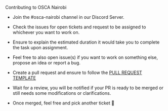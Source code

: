 Contributing to OSCA Nairobi 

- Join the #osca-nairobi channel in our Discord Server.

- Check the issues for open tickets and request to be assigned to whichever you want to work on.

- Ensure to explain the estimated duration it would take you to complete the task upon assignment.

- Feel free to also open issue(s) if you want to work on something else, propose an idea or report a bug.

- Create a pull request and ensure to follow the [PULL REQUEST TEMPLATE](https://docs.github.com/en/pull-requests/collaborating-with-pull-requests/proposing-changes-to-your-work-with-pull-requests/creating-a-pull-request)

- Wait for a review, you will be notified if your PR is ready to be merged or still needs some modifications or clarifications.

- Once merged, feel free and pick another ticket 🎉
